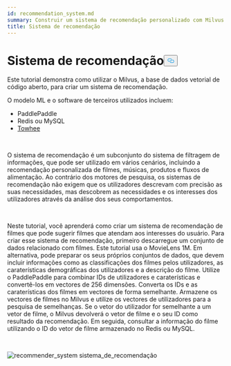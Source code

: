 ```yaml
---
id: recommendation_system.md
summary: Construir um sistema de recomendação personalizado com Milvus.
title: Sistema de recomendação
---
```

<h1 id="Recommender-System" class="common-anchor-header">Sistema de recomendação<button data-href="#Recommender-System" class="anchor-icon" translate="no">
      <svg translate="no"
        aria-hidden="true"
        focusable="false"
        height="20"
        version="1.1"
        viewBox="0 0 16 16"
        width="16"
      >
        <path
          fill="#0092E4"
          fill-rule="evenodd"
          d="M4 9h1v1H4c-1.5 0-3-1.69-3-3.5S2.55 3 4 3h4c1.45 0 3 1.69 3 3.5 0 1.41-.91 2.72-2 3.25V8.59c.58-.45 1-1.27 1-2.09C10 5.22 8.98 4 8 4H4c-.98 0-2 1.22-2 2.5S3 9 4 9zm9-3h-1v1h1c1 0 2 1.22 2 2.5S13.98 12 13 12H9c-.98 0-2-1.22-2-2.5 0-.83.42-1.64 1-2.09V6.25c-1.09.53-2 1.84-2 3.25C6 11.31 7.55 13 9 13h4c1.45 0 3-1.69 3-3.5S14.5 6 13 6z"
        ></path>
      </svg>
    </button></h1><p>Este tutorial demonstra como utilizar o Milvus, a base de dados vetorial de código aberto, para criar um sistema de recomendação.</p>
<p>O modelo ML e o software de terceiros utilizados incluem:</p>
<ul>
<li>PaddlePaddle</li>
<li>Redis ou MySQL</li>
<li><a href="https://towhee.io/">Towhee</a></li>
</ul>
<p></br></p>
<p>O sistema de recomendação é um subconjunto do sistema de filtragem de informações, que pode ser utilizado em vários cenários, incluindo a recomendação personalizada de filmes, músicas, produtos e fluxos de alimentação. Ao contrário dos motores de pesquisa, os sistemas de recomendação não exigem que os utilizadores descrevam com precisão as suas necessidades, mas descobrem as necessidades e os interesses dos utilizadores através da análise dos seus comportamentos.</p>
<p></br></p>
<p>Neste tutorial, você aprenderá como criar um sistema de recomendação de filmes que pode sugerir filmes que atendam aos interesses do usuário. Para criar esse sistema de recomendação, primeiro descarregue um conjunto de dados relacionado com filmes. Este tutorial usa o MovieLens 1M. Em alternativa, pode preparar os seus próprios conjuntos de dados, que devem incluir informações como as classificações dos filmes pelos utilizadores, as caraterísticas demográficas dos utilizadores e a descrição do filme. Utilize o PaddlePaddle para combinar IDs de utilizadores e caraterísticas e convertê-los em vectores de 256 dimensões. Converta os IDs e as caraterísticas dos filmes em vectores de forma semelhante. Armazene os vectores de filmes no Milvus e utilize os vectores de utilizadores para a pesquisa de semelhanças. Se o vetor do utilizador for semelhante a um vetor de filme, o Milvus devolverá o vetor de filme e o seu ID como resultado da recomendação. Em seguida, consultar a informação do filme utilizando o ID do vetor de filme armazenado no Redis ou MySQL.</p>
<p></br></p>
<p>
  
   <span class="img-wrapper"> <img translate="no" src="/docs/v2.6.x/assets/recommendation_system.png" alt="recommender_system" class="doc-image" id="recommender_system" />
   </span> <span class="img-wrapper"> <span>sistema_de_recomendação</span> </span></p>
